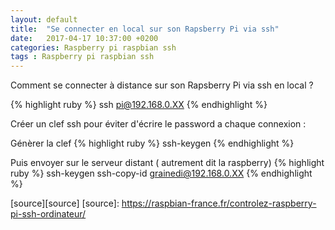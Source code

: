 ```yaml
---
layout: default
title:  "Se connecter en local sur son Rapsberry Pi via ssh"
date:   2017-04-17 10:37:00 +0200
categories: Raspberry pi raspbian ssh 
tags : Raspberry pi raspbian ssh
---
```

Comment se connecter à distance sur son Rapsberry Pi via ssh en local ?

{% highlight ruby %}
ssh pi@192.168.0.XX
{% endhighlight %}

Créer un clef ssh pour éviter d'écrire le password a chaque connexion : 

Génèrer la clef
    {% highlight ruby %}
    ssh-keygen
    {% endhighlight %}

Puis envoyer sur le serveur distant ( autrement dit la raspberry)
    {% highlight ruby %}
    ssh-keygen
    ssh-copy-id grainedi@192.168.0.XX
    {% endhighlight %}




[source][source]
[source]: https://raspbian-france.fr/controlez-raspberry-pi-ssh-ordinateur/
